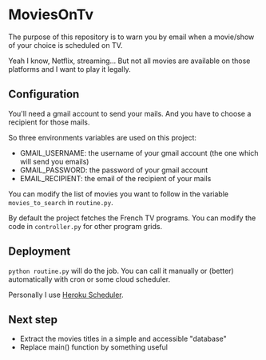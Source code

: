 # MoviesOnTv

The purpose of this repository is to warn you by email when a movie/show of your choice is scheduled on TV.

Yeah I know, Netflix, streaming... But not all movies are available on those platforms and I want to play it legally.

## Configuration

You'll need a gmail account to send your mails. And you have to choose a recipient for those mails.

So three environments variables are used on this project:
* GMAIL_USERNAME: the username of your gmail account (the one which will send you emails)
* GMAIL_PASSWORD: the password of your gmail account
* EMAIL_RECIPIENT: the email of the recipient of your mails

You can modify the list of movies you want to follow in the variable `movies_to_search` in `routine.py`.

By default the project fetches the French TV programs. You can modify the code in `controller.py` for other program grids. 

## Deployment

`python routine.py` will do the job.
You can call it manually or (better) automatically with cron or some cloud scheduler.

Personally I use [Heroku Scheduler](https://devcenter.heroku.com/articles/scheduler).

## Next step

* Extract the movies titles in a simple and accessible "database"
* Replace main() function by something useful
